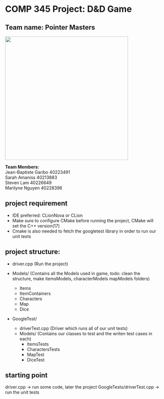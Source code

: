# COMP 345 Project: D&D Game  
## Team name: Pointer Masters 

  <img src="https://images.ctfassets.net/swt2dsco9mfe/G8hY5RaUUgMiwctolsI0K/1496009a9a957296d768d86e7503b5ca/157997_1920x1342.jpg?q=70" width="400" height="400">  



**Team Members:**  
Jean-Baptiste Garibo 40223491    
Sarah Amaniss 40213883    
Steven Lam 40226649    
Marilyne Nguyen 40228396    

## project requirement
- IDE preferred: CLionNova or CLion  
- Make sure to configure CMake before running the project, CMake will set the C++ version(17)    
- Cmake is also needed to fetch the googletest library in order to run our unit tests  

## project structure:
- driver.cpp (Run the project)
  
- Models/ (Contains all the Models used in game, todo: clean the structure, make itemsModels, characterModels mapModels folders)
  * Items
  * ItemContainers
  * Characters
  * Map
  * Dice
- GoogleTest/
  * driverTest.cpp (Driver which runs all of our unit tests)
  * Models/ (Contains our classes to test and the writen test cases in each)
    * ItemsTests
    * CharactersTests
    * MapTest
    * DiceTest
## starting point
driver.cpp -> run some code, later the project
GoogleTests/driverTest.cpp -> run the unit tests
